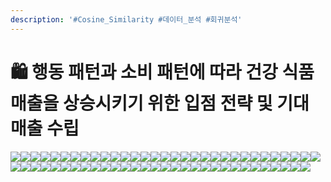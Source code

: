 ```yaml
---
description: '#Cosine_Similarity #데이터_분석 #회귀분석'
---
```


# 🛍 행동 패턴과 소비 패턴에 따라 건강 식품 매출을 상승시키기 위한 입점 전략 및 기대 매출 수립

![](<../../../.gitbook/assets/image (37).png>)![](<../../../.gitbook/assets/Untitled 1 (14).png>)![](<../../../.gitbook/assets/Untitled 2 (15).png>)![](<../../../.gitbook/assets/Untitled 3 (16).png>)![](<../../../.gitbook/assets/Untitled 4 (17).png>)![](<../../../.gitbook/assets/Untitled 5 (16).png>)![](<../../../.gitbook/assets/Untitled 6 (17).png>)![](<../../../.gitbook/assets/Untitled 7 (13).png>)![](<../../../.gitbook/assets/Untitled 8 (15).png>)![](<../../../.gitbook/assets/Untitled 9 (14).png>)![](<../../../.gitbook/assets/Untitled 10 (18).png>)![](<../../../.gitbook/assets/Untitled 11 (13).png>)![](<../../../.gitbook/assets/Untitled 12 (14).png>)![](<../../../.gitbook/assets/Untitled 13 (11).png>)![](<../../../.gitbook/assets/Untitled 14 (13).png>)![](<../../../.gitbook/assets/Untitled 15 (12).png>)![](<../../../.gitbook/assets/Untitled 16 (10).png>)![](<../../../.gitbook/assets/Untitled 17 (12).png>)![](<../../../.gitbook/assets/Untitled 18 (11).png>)![](<../../../.gitbook/assets/Untitled 19 (6).png>)![](<../../../.gitbook/assets/Untitled 20 (5).png>)![](<../../../.gitbook/assets/Untitled (15).png>)![](<../../../.gitbook/assets/Untitled 1 (18).png>)![](<../../../.gitbook/assets/Untitled 2 (17).png>)![](<../../../.gitbook/assets/Untitled 3 (14).png>)![](<../../../.gitbook/assets/Untitled 4 (16).png>)![](<../../../.gitbook/assets/Untitled 5 (17).png>)![](<../../../.gitbook/assets/Untitled 6 (15).png>)![](<../../../.gitbook/assets/Untitled 7 (16).png>)![](<../../../.gitbook/assets/Untitled 8 (16).png>)![](<../../../.gitbook/assets/Untitled 9 (18).png>)![](<../../../.gitbook/assets/Untitled 10 (17).png>)![](<../../../.gitbook/assets/Untitled 11 (15).png>)![](<../../../.gitbook/assets/Untitled 12 (16).png>)![](<../../../.gitbook/assets/Untitled 13 (12).png>)![](<../../../.gitbook/assets/Untitled 14 (12).png>)![](<../../../.gitbook/assets/Untitled 15 (11).png>)![](<../../../.gitbook/assets/Untitled 16 (12).png>)![](<../../../.gitbook/assets/Untitled 17 (13).png>)![](<../../../.gitbook/assets/Untitled 18 (12).png>)![](<../../../.gitbook/assets/Untitled 19 (7).png>)![](<../../../.gitbook/assets/Untitled 20 (6).png>)![](<../../../.gitbook/assets/Untitled (13).png>)![](<../../../.gitbook/assets/Untitled 1 (17).png>)![](<../../../.gitbook/assets/Untitled 2 (18).png>)![](<../../../.gitbook/assets/Untitled 3 (15).png>)![](<../../../.gitbook/assets/Untitled 4 (14).png>)![](<../../../.gitbook/assets/Untitled 5 (15).png>)![](<../../../.gitbook/assets/Untitled 5 (15).png>)![](<../../../.gitbook/assets/Untitled 6 (16).png>)![](<../../../.gitbook/assets/Untitled 8 (13).png>)![](<../../../.gitbook/assets/Untitled 9 (17).png>)![](<../../../.gitbook/assets/Untitled 10 (16).png>)![](<../../../.gitbook/assets/Untitled 11 (17).png>)![](<../../../.gitbook/assets/Untitled 12 (17).png>)![](<../../../.gitbook/assets/Untitled 13 (13).png>)![](<../../../.gitbook/assets/Untitled 14 (11).png>)![](<../../../.gitbook/assets/Untitled 15 (10).png>)![](<../../../.gitbook/assets/Untitled 16 (11).png>)![](<../../../.gitbook/assets/Untitled 17 (10).png>)![](<../../../.gitbook/assets/Untitled 18 (9).png>)

